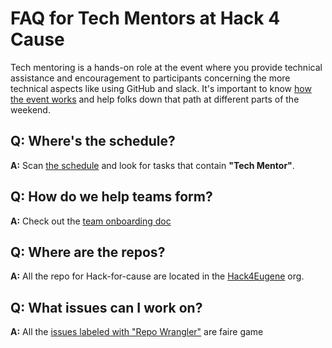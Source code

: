 # FAQ for Tech Mentors at Hack 4 Cause

Tech mentoring is a hands-on role at the event where you provide technical assistance and encouragement to participants concerning the more technical aspects like using GitHub and slack.  It's important to know [how the event works](how-it-works.md) and help folks down that path at different parts of the weekend.

## Q: Where's the schedule?
**A:** Scan [the schedule](https://docs.google.com/spreadsheets/d/1gWAtl473EZyGNTURBP1VW96r7YM5atMRPAdKtMPXwDc/edit?usp=sharing) and look for tasks that contain **"Tech Mentor"**.

## Q: How do we help teams form?
**A:** Check out the [team onboarding doc](https://github.com/Hack4Eugene/hack-4-cause-2019-plan/blob/master/team-onboarding.md)


## Q: Where are the repos?
**A:** All the repo for Hack-for-cause are located in the [Hack4Eugene](https://github.com/Hack4Eugene) org.

## Q: What issues can I work on?
**A:** All the [issues labeled with "Repo Wrangler"](https://github.com/Hack4Eugene/hack-4-cause-2019-plan/labels/TEch%2Mentor) are faire game





